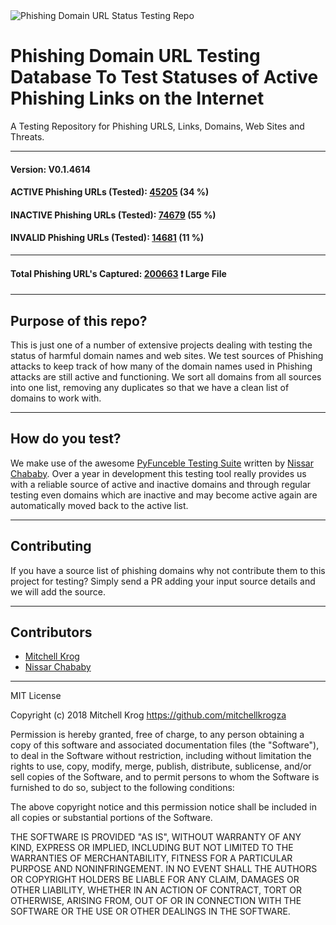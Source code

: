 <img src="https://github.com/mitchellkrogza/Phishing-URL-Testing-Database-of-Link-Statuses/blob/master/dev-tools/phishing-logo.jpg" alt="Phishing Domain URL Status Testing Repo"/>

# Phishing Domain URL Testing Database To Test Statuses of Active Phishing Links on the Internet 

A Testing Repository for Phishing URLS, Links, Domains, Web Sites and Threats.


_______________
#### Version: V0.1.4614
#### ACTIVE Phishing URLs (Tested): [45205](https://raw.githubusercontent.com/mitchellkrogza/Phishing-URL-Testing-Database-of-Link-Statuses/master/phishing-urls-ACTIVE.txt) (34 %)
#### INACTIVE Phishing URLs (Tested): [74679](https://raw.githubusercontent.com/mitchellkrogza/Phishing-URL-Testing-Database-of-Link-Statuses/master/phishing-urls-INACTIVE.txt) (55 %)
#### INVALID Phishing URLs (Tested): [14681](https://raw.githubusercontent.com/mitchellkrogza/Phishing-URL-Testing-Database-of-Link-Statuses/master/phishing-urls-INVALID.txt) (11 %)
*****************************
#### Total Phishing URL's Captured: [200663](https://raw.githubusercontent.com/mitchellkrogza/Phishing-URL-Testing-Database-of-Link-Statuses/master/input-source/ALL-feeds.list) :exclamation: Large File
____________________


## Purpose of this repo?

This is just one of a number of extensive projects dealing with testing the status of harmful domain names and web sites. We test sources of Phishing attacks to keep track of how many of the domain names used in Phishing attacks are still active and functioning. We sort all domains from all sources into one list, removing any duplicates so that we have a clean list of domains to work with.

************************************************
## How do you test?

We make use of the awesome [PyFunceble Testing Suite](https://github.com/funilrys/PyFunceble) written by [Nissar Chababy](https://github.com/funilrys/). Over a year in development this testing tool really provides us with a reliable source of active and inactive domains and through regular testing even domains which are inactive and may become active again are automatically moved back to the active list.

************************************************
## Contributing

If you have a source list of phishing domains why not contribute them to this project for testing? Simply send a PR adding your input source details and we will add the source. 


************************************************
## Contributors

- [Mitchell Krog](https://github.com/mitchellkrogza/)
- [Nissar Chababy](https://github.com/funilrys/)

************************************************
MIT License

Copyright (c) 2018 Mitchell Krog
https://github.com/mitchellkrogza

Permission is hereby granted, free of charge, to any person obtaining a copy
of this software and associated documentation files (the "Software"), to deal
in the Software without restriction, including without limitation the rights
to use, copy, modify, merge, publish, distribute, sublicense, and/or sell
copies of the Software, and to permit persons to whom the Software is
furnished to do so, subject to the following conditions:

The above copyright notice and this permission notice shall be included in all
copies or substantial portions of the Software.

THE SOFTWARE IS PROVIDED "AS IS", WITHOUT WARRANTY OF ANY KIND, EXPRESS OR
IMPLIED, INCLUDING BUT NOT LIMITED TO THE WARRANTIES OF MERCHANTABILITY,
FITNESS FOR A PARTICULAR PURPOSE AND NONINFRINGEMENT. IN NO EVENT SHALL THE
AUTHORS OR COPYRIGHT HOLDERS BE LIABLE FOR ANY CLAIM, DAMAGES OR OTHER
LIABILITY, WHETHER IN AN ACTION OF CONTRACT, TORT OR OTHERWISE, ARISING FROM,
OUT OF OR IN CONNECTION WITH THE SOFTWARE OR THE USE OR OTHER DEALINGS IN THE
SOFTWARE.
